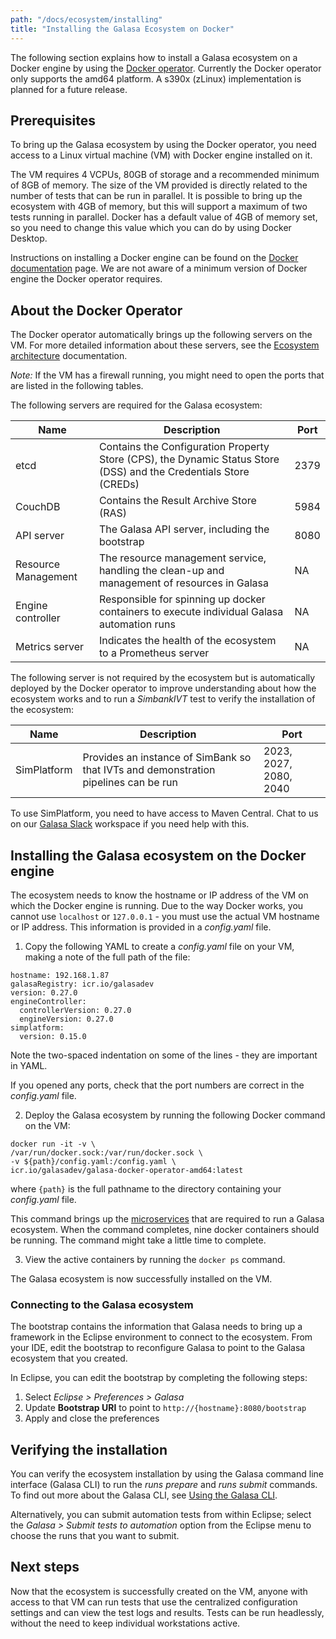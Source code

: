 ```yaml
---
path: "/docs/ecosystem/installing"
title: "Installing the Galasa Ecosystem on Docker"
---
```



The following section explains how to install a Galasa ecosystem on a Docker engine by using the <a href="https://github.com/galasa-dev/docker-operator " target="_blank"> Docker operator</a>. Currently the Docker operator only supports the amd64 platform. A s390x (zLinux) implementation is planned for a future release.

## Prerequisites

To bring up the Galasa ecosystem by using the Docker operator, you need access to a Linux virtual machine (VM) with Docker engine installed on it. 

The VM requires 4 VCPUs, 80GB of storage and a recommended minimum of 8GB of memory. The size of the VM provided is directly related to the number of tests that can be run in parallel. It is possible to bring up the ecosystem with 4GB of memory, but this will support a maximum of two tests running in parallel. Docker has a default value of 4GB of memory set, so you need to change this value which you can do by using Docker Desktop. 

Instructions on installing a Docker engine can be found on the <a href="https://docs.docker.com/engine/install/" target="_blank"> Docker documentation</a> page. We are not aware of a minimum version of Docker engine the Docker operator requires. 


## About the Docker Operator

The Docker operator automatically brings up the following servers on the VM. For more detailed information about these servers, see the [Ecosystem architecture](/docs/ecosystem/architecture) documentation.

*Note:* If the VM has a firewall running, you might need to open the ports that are listed in the following tables.  

The following servers are required for the Galasa ecosystem:  


| Name      | Description | Port
| ----------- | ----------- |----------- |
| etcd| Contains the Configuration Property Store (CPS), the Dynamic Status Store (DSS) and the Credentials Store (CREDs)       | 2379 |
| CouchDB| Contains the Result Archive Store (RAS)   |  5984  |
| API server | The Galasa API server, including the bootstrap     |  8080    |
| Resource Management | The resource management service, handling the clean-up and management of resources in Galasa     | NA |
| Engine controller | Responsible for spinning up docker containers to execute individual Galasa automation runs    | NA |
| Metrics server | Indicates the health of the ecosystem to a Prometheus server   | NA |

The following server is not required by the ecosystem but is automatically deployed by the Docker operator to improve understanding about how the ecosystem works and to run a *SimbankIVT* test to verify the installation of the ecosystem:

| Name      | Description | Port
| ----------- | ----------- |----------- |
| SimPlatform| Provides an instance of SimBank so that IVTs and demonstration pipelines can be run    |2023, 2027, 2080, 2040 |

To use SimPlatform, you need to have access to Maven Central. Chat to us on our <a href="https://galasa.slack.com" target="_blank"> Galasa Slack</a> workspace if you need help with this.

## Installing the Galasa ecosystem on the Docker engine

The ecosystem needs to know the hostname or IP address of the VM on which the Docker engine is running. Due to the way Docker works, you cannot use ```localhost``` or  ```127.0.0.1``` - you must use the actual VM hostname or IP address. This information is provided in a *config.yaml* file. 

1. Copy the following YAML to create a *config.yaml* file on your VM, making a note of the full path of the file:

```
hostname: 192.168.1.87
galasaRegistry: icr.io/galasadev
version: 0.27.0
engineController:
  controllerVersion: 0.27.0
  engineVersion: 0.27.0
simplatform:
  version: 0.15.0
```

Note the two-spaced indentation on some of the lines -  they are important in YAML.

If you opened any ports, check that the port numbers are correct in the *config.yaml* file. 

2. Deploy the Galasa ecosystem by running the following Docker command on the VM:

```
docker run -it -v \
/var/run/docker.sock:/var/run/docker.sock \
-v ${path}/config.yaml:/config.yaml \
icr.io/galasadev/galasa-docker-operator-amd64:latest
```

where ```{path}``` is the full pathname to the directory containing your *config.yaml* file.

This command brings up the [microservices](/docs/ecosystem/architecture) that are required to run a Galasa ecosystem. When the command completes, nine docker containers should be running. The command might take a little time to complete. 

3. View the active containers by running the ```docker ps``` command.

The Galasa ecosystem is now successfully installed on the VM.

### Connecting to the Galasa ecosystem

The bootstrap contains the information that Galasa needs to bring up a framework in the Eclipse environment to connect to the ecosystem. From your IDE, edit the bootstrap to reconfigure Galasa to point to the Galasa ecosystem that you created. 

In Eclipse, you can edit the bootstrap by completing the following steps:

1.  Select *Eclipse > Preferences > Galasa* 
2.  Update **Bootstrap URI** to point to ```http://{hostname}:8080/bootstrap``` 
3.  Apply and close the preferences   


## Verifying the installation

You can verify the ecosystem installation by using the Galasa command line interface (Galasa CLI) to run the _runs prepare_ and _runs submit_ commands. To find out more about the Galasa CLI, see [Using the Galasa CLI](/docs/cli-command-reference/cli-command-reference).

Alternatively, you can submit automation tests from within Eclipse; select the *Galasa > Submit tests to automation* option from the Eclipse menu to choose the runs that you want to submit.

## Next steps

Now that the ecosystem is successfully created on the VM, anyone with access to that VM can run tests that use the centralized configuration settings and can view the test logs and results. Tests can be run headlessly, without the need to keep individual workstations active.  
